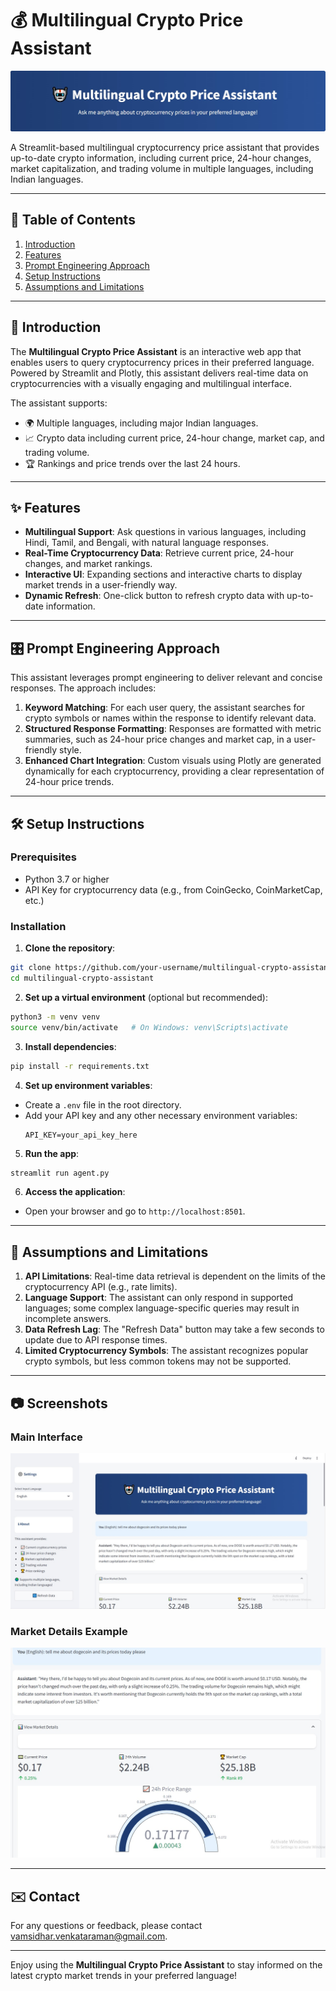# 💰 Multilingual Crypto Price Assistant

![Crypto Price Assistant Banner](images/banner.jpeg)

A Streamlit-based multilingual cryptocurrency price assistant that provides up-to-date crypto information, including current price, 24-hour changes, market capitalization, and trading volume in multiple languages, including Indian languages.

---

## 📑 Table of Contents
1. [Introduction](#introduction)
2. [Features](#features)
3. [Prompt Engineering Approach](#prompt-engineering-approach)
4. [Setup Instructions](#setup-instructions)
5. [Assumptions and Limitations](#assumptions-and-limitations)

---

## 📘 Introduction
The **Multilingual Crypto Price Assistant** is an interactive web app that enables users to query cryptocurrency prices in their preferred language. Powered by Streamlit and Plotly, this assistant delivers real-time data on cryptocurrencies with a visually engaging and multilingual interface.

The assistant supports:
- 🌍 Multiple languages, including major Indian languages.
- 📈 Crypto data including current price, 24-hour change, market cap, and trading volume.
- 🏆 Rankings and price trends over the last 24 hours.

---

## ✨ Features
- **Multilingual Support**: Ask questions in various languages, including Hindi, Tamil, and Bengali, with natural language responses.
- **Real-Time Cryptocurrency Data**: Retrieve current price, 24-hour changes, and market rankings.
- **Interactive UI**: Expanding sections and interactive charts to display market trends in a user-friendly way.
- **Dynamic Refresh**: One-click button to refresh crypto data with up-to-date information.

---

## 🎛️ Prompt Engineering Approach
This assistant leverages prompt engineering to deliver relevant and concise responses. The approach includes:
1. **Keyword Matching**: For each user query, the assistant searches for crypto symbols or names within the response to identify relevant data.
2. **Structured Response Formatting**: Responses are formatted with metric summaries, such as 24-hour price changes and market cap, in a user-friendly style.
3. **Enhanced Chart Integration**: Custom visuals using Plotly are generated dynamically for each cryptocurrency, providing a clear representation of 24-hour price trends.

---
## 🛠️ Setup Instructions

### Prerequisites
- Python 3.7 or higher
- API Key for cryptocurrency data (e.g., from CoinGecko, CoinMarketCap, etc.)

### Installation

1. **Clone the repository**:
  ```bash
  git clone https://github.com/your-username/multilingual-crypto-assistant.git
  cd multilingual-crypto-assistant
  ```

2. **Set up a virtual environment** (optional but recommended):
  ```bash
  python3 -m venv venv
  source venv/bin/activate   # On Windows: venv\Scripts\activate
  ```

3. **Install dependencies**:
  ```bash
  pip install -r requirements.txt
  ```

4. **Set up environment variables**:
 - Create a `.env` file in the root directory.
 - Add your API key and any other necessary environment variables:
   ```plaintext
   API_KEY=your_api_key_here
   ```

5. **Run the app**:
  ```bash
  streamlit run agent.py
  ```

6. **Access the application**:
 - Open your browser and go to `http://localhost:8501`.

---

## 🧩 Assumptions and Limitations
1. **API Limitations**: Real-time data retrieval is dependent on the limits of the cryptocurrency API (e.g., rate limits).
2. **Language Support**: The assistant can only respond in supported languages; some complex language-specific queries may result in incomplete answers.
3. **Data Refresh Lag**: The "Refresh Data" button may take a few seconds to update due to API response times.
4. **Limited Cryptocurrency Symbols**: The assistant recognizes popular crypto symbols, but less common tokens may not be supported.

---

## 📷 Screenshots

### Main Interface
![Main Interface](images/interface.jpeg)

### Market Details Example
![Market Details](images/market_analysis.jpeg)

---

## ✉️ Contact
For any questions or feedback, please contact [vamsidhar.venkataraman@gmail.com](mailto:vamsidhar.venkataraman@gmail.com).

---

Enjoy using the **Multilingual Crypto Price Assistant** to stay informed on the latest crypto market trends in your preferred language!
